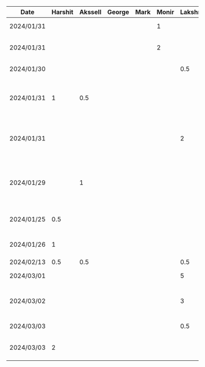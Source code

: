 | Date       | Harshit | Akssell | George | Mark | Monir | Lakshmi | Task                  |
| ---------- | ------- | ------- | ------ | ---- | ----- | ------- | --------------------- |
| 2024/01/31 |         |         |        |      | 1     |         | D1 - Introduction     |
| 2024/01/31 |         |         |        |      | 2     |         | D1 - Proposal Details |
| 2024/01/30 |         |         |        |      |       |   0.5   | D1 - User scenario 1&2 |
| 2024/01/31 |    1    |   0.5   |        |      |       |         | D1 - Sequence diagram for user scenario 1 |
| 2024/01/31 |         |         |        |      |       |   2     | D1 - Sequence diagram for user scenario 3 |
| 2024/01/29 |         |    1    |        |      |       |         | D1 - Human values, stakeholders, and population of users |
| 2024/01/25 |   0.5   |         |        |      |       |         | D1 - Functional Properties |
| 2024/01/26 |    1    |         |        |      |       |         | D1 - Non-functional Properties |
| 2024/02/13 |   0.5   |   0.5   |        |      |       |    0.5  | D2|
| 2024/03/01 |         |         |        |      |       |      5  | D3 - Todo list frontend|
| 2024/03/02 |         |         |        |      |       |      3  | D3 - Updated Todo list frontend|
| 2024/03/03 |         |         |        |      |       |    0.5  | D3 - Presentation|
| 2024/03/03 |   2     |         |        |      |       |         | D3 - Settings Page |
